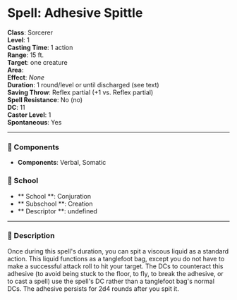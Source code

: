 
# Spell: Adhesive Spittle
**Class**: Sorcerer  
**Level**: 1  
**Casting Time**: 1 action  
**Range**: 15 ft.  
**Target**: one creature  
**Area**:   
**Effect**: _None_  
**Duration**: 1 round/level or until discharged (see text)  
**Saving Throw**: Reflex partial (+1 vs. Reflex partial)  
**Spell Resistance**: No (no)  
**DC**: 11  
**Caster Level**: 1  
**Spontaneous**: Yes

---

### 🔮 Components
- **Components**: Verbal, Somatic

### 🏫 School
- ** School **: Conjuration
- ** Subschool **: Creation
- ** Descriptor **: undefined
---

### 📜 Description
Once during this spell's duration, you can spit a viscous liquid as a standard action. This liquid functions as a tanglefoot bag, except you do not have to make a successful attack roll to hit your target. The DCs to counteract this adhesive (to avoid being stuck to the floor, to fly, to break the adhesive, or to cast a spell) use the spell's DC rather than a tanglefoot bag's normal DCs. The adhesive persists for 2d4 rounds after you spit it.
